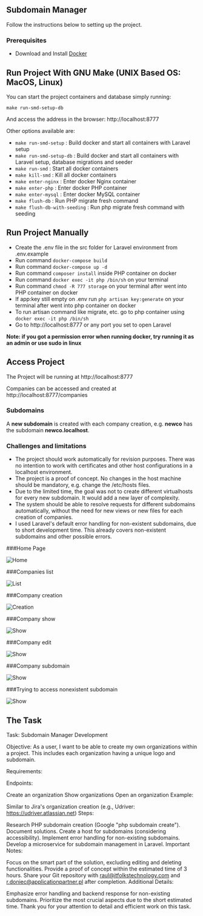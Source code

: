 ## Subdomain Manager

Follow the instructions below to setting up the project.

### Prerequisites

- Download and Install [Docker](https://docs.docker.com/engine/install/)

## Run Project With GNU Make (UNIX Based OS: MacOS, Linux)

You can start the project containers and database simply running: 

<code>make run-smd-setup-db</code>

And access the address in the browser: http://localhost:8777

Other options available are:

- `make run-smd-setup` : Build docker and start all containers with Laravel setup
- `make run-smd-setup-db` : Build docker and start all containers with Laravel setup, database migrations and seeder
- `make run-smd` : Start all docker containers
- `make kill-smd` : Kill all docker containers
- `make enter-nginx` : Enter docker Nginx container
- `make enter-php` : Enter docker PHP container
- `make enter-mysql` : Enter docker MySQL container
- `make flush-db` : Run PHP migrate fresh command
- `make flush-db-with-seeding` : Run php migrate fresh command with seeding

## Run Project Manually

- Create the .env file in the src folder for Laravel environment from .env.example
- Run command ```docker-compose build```
- Run command ```docker-compose up -d```
- Run command ```composer install``` inside PHP container on docker
- Run command ```docker exec -it php /bin/sh``` on your terminal
- Run command ```chmod -R 777 storage``` on your terminal after went into PHP container on docker
- If app:key still empty on .env run ```php artisan key:generate``` on your terminal after went into php container on docker
- To run artisan command like migrate, etc. go to php container using ```docker exec -it php /bin/sh```
- Go to http://localhost:8777 or any port you set to open Laravel

**Note: if you got a permission error when running docker, try running it as an admin or use sudo in linux**

## Access Project

The Project will be running at http://localhost:8777

Companies can be accessed and created at http://localhost:8777/companies

### Subdomains

A **new subdomain** is created with each company creation, e.g. **newco** has the subdomain **newco.localhost**.

### Challenges and limitations

- The project should work automatically for revision purposes. There was no intention to work with certificates and other host configurations in a localhost environment. 
- The project is a proof of concept. No changes in the host machine should be mandatory, e.g. change the /etc/hosts files.
- Due to the limited time, the goal was not to create different virtualhosts for every new subdomain. It would add a new layer of complexity.
- The system should be able to resolve requests for different subdomains automatically, without the need for new views or new files for each creation of companies.
- I used Laravel's default error handling for non-existent subdomains, due to short development time. This already covers non-existent subdomains and other possible errors.

###Home Page

![Home](images/home.png?raw=true "Home")

###Companies list

![List](images/list.png?raw=true "List")

###Company creation

![Creation](images/create.png?raw=true "Create")

###Company show

![Show](images/show.png?raw=true "Show")

###Company edit

![Show](images/edit.png?raw=true "Edit")

###Company subdomain

![Show](images/subdomain.png?raw=true "Edit")

###Trying to access nonexistent subdomain

![Show](images/nonexistent.png?raw=true "Edit")

## The Task

Task: Subdomain Manager Development

Objective:
As a user, I want to be able to create my own organizations within a project. This includes each organization having a unique logo and subdomain.

Requirements:

Endpoints:

Create an organization
Show organizations
Open an organization
Example:

Similar to Jira's organization creation (e.g., Udriver: https://udriver.atlassian.net)
Steps:

Research PHP subdomain creation (Google "php subdomain create").
Document solutions.
Create a host for subdomains (considering accessibility).
Implement error handling for non-existing subdomains.
Develop a microservice for subdomain management in Laravel.
Important Notes:

Focus on the smart part of the solution, excluding editing and deleting functionalities.
Provide a proof of concept within the estimated time of 3 hours.
Share your Git repository with raul@itfolkstechnology.com and r.doniec@applicationpartner.pl after completion.
Additional Details:

Emphasize error handling and backend response for non-existing subdomains.
Prioritize the most crucial aspects due to the short estimated time.
Thank you for your attention to detail and efficient work on this task.
